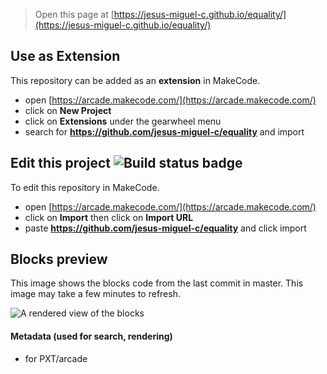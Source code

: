  


> Open this page at [https://jesus-miguel-c.github.io/equality/](https://jesus-miguel-c.github.io/equality/)

## Use as Extension

This repository can be added as an **extension** in MakeCode.

* open [https://arcade.makecode.com/](https://arcade.makecode.com/)
* click on **New Project**
* click on **Extensions** under the gearwheel menu
* search for **https://github.com/jesus-miguel-c/equality** and import

## Edit this project ![Build status badge](https://github.com/jesus-miguel-c/equality/workflows/MakeCode/badge.svg)

To edit this repository in MakeCode.

* open [https://arcade.makecode.com/](https://arcade.makecode.com/)
* click on **Import** then click on **Import URL**
* paste **https://github.com/jesus-miguel-c/equality** and click import

## Blocks preview

This image shows the blocks code from the last commit in master.
This image may take a few minutes to refresh.

![A rendered view of the blocks](https://github.com/jesus-miguel-c/equality/raw/master/.github/makecode/blocks.png)

#### Metadata (used for search, rendering)

* for PXT/arcade
<script src="https://makecode.com/gh-pages-embed.js"></script><script>makeCodeRender("{{ site.makecode.home_url }}", "{{ site.github.owner_name }}/{{ site.github.repository_name }}");</script>
